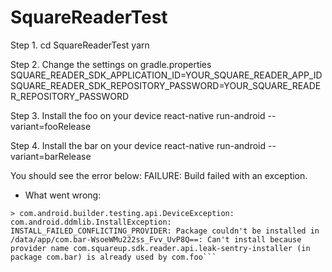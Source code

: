 # SquareReaderTest

Step 1.
cd SquareReaderTest 
yarn

Step 2.
Change the settings on gradle.properties
SQUARE_READER_SDK_APPLICATION_ID=YOUR_SQUARE_READER_APP_ID
SQUARE_READER_SDK_REPOSITORY_PASSWORD=YOUR_SQUARE_READER_REPOSITORY_PASSWORD

Step 3.
Install the foo on your device
react-native run-android --variant=fooRelease

Step 4.
Install the bar on your device
react-native run-android --variant=barRelease

You should see the error below:
FAILURE: Build failed with an exception.

* What went wrong:
```Execution failed for task ':app:installBarRelease'.
> com.android.builder.testing.api.DeviceException: com.android.ddmlib.InstallException: INSTALL_FAILED_CONFLICTING_PROVIDER: Package couldn't be installed in /data/app/com.bar-WsoeWMu222ss_Fvv_UvP8Q==: Can't install because provider name com.squareup.sdk.reader.api.leak-sentry-installer (in package com.bar) is already used by com.foo```
